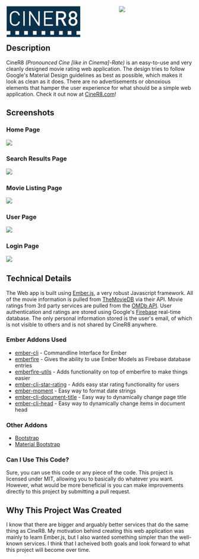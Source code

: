 <img src="https://github.com/JaxonWright/CineR8/blob/master/public/images/logoMain.png?raw=true" width="200px" align="left"/><img src="https://www.themoviedb.org/assets/static_cache/bb45549239e25f1770d5f76727bcd7c0/images/v4/logos/408x161-powered-by-rectangle-blue.png" width="200px" align="right"/>
<br/><br/><br/><br/>
Description
-----------
CineR8 *(Pronounced Cine [like in Cinema]-Rate)* is an easy-to-use and very cleanly designed movie rating web application. The design tries to follow Google's Material Design guidelines as best as possible, which makes it look as clean as it does. There are no advertisements or obnoxious elements that hamper the user experience for what should be a simple web application. Check it out now at [CineR8.com](https://ciner8.com)!

Screenshots
----------
### Home Page
<img src="http://i.imgur.com/wQAyNnQ.jpg"/>

### Search Results Page
<img src="http://i.imgur.com/ThJ8PVW.png"/>

### Movie Listing Page
<img src="http://i.imgur.com/6777tp6.png"/>

### User Page
<img src="http://i.imgur.com/he1IsXT.png"/>

### Login Page
<img src="http://i.imgur.com/7FTCpHA.png"/>

Technical Details
-----------
The Web app is built using [Ember.js](https://www.emberjs.com/), a very robust Javascript framework. All of the movie information is pulled from [TheMovieDB](https://www.themoviedb.org/) via their API. Movie ratings from 3rd party services are pulled from the [OMDb API](http://www.omdbapi.com/). User authentication and ratings are stored using Google's [Firebase](https://firebase.google.com) real-time database. The only personal information stored is the user's email, of which is not visible to others and is not shared by CineR8 anywhere.

### Ember Addons Used
* [ember-cli](https://ember-cli.com/) - Commandline Interface for Ember
* [emberfire](https://www.npmjs.com/package/emberfire) - Gives the ability to use Ember Models as Firebase database entries
* [emberfire-utils](https://www.npmjs.com/package/emberfire-utils) - Adds functionality on top of emberfire to make things easier
* [ember-cli-star-rating](https://www.npmjs.com/package/ember-cli-star-rating) - Adds easy star rating functionality for users
* [ember-moment](https://www.npmjs.com/package/ember-moment) - Easy way to format date strings
* [ember-cli-document-title](https://github.com/kimroen/ember-cli-document-title) - Easy way to dynamically change page title
* [ember-cli-head](https://github.com/ronco/ember-cli-head) - Easy way to dynamically change items in document head

### Other Addons
* [Bootstrap](http://getbootstrap.com/)
* [Material Bootstrap](http://fezvrasta.github.io/bootstrap-material-design/)

### Can I Use This Code?
Sure, you can use this code or any piece of the code. This project is licensed under MIT, allowing you to basically do whatever you want. However, what would be more beneficial is you can make improvements directly to this project by submitting a pull request.

Why This Project Was Created
-----------
I know that there are bigger and arguably better services that do the same thing as CineR8. My motivation behind creating this web application was mainly to learn Ember.js, but I also wanted something simpler than the well-known services. I think that I acheived both goals and look forward to what this project will become over time.
